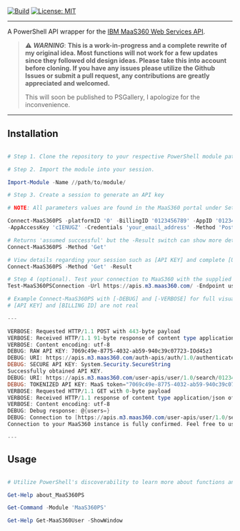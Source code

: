 [![Build](https://github.com/MichaelAlestock/MaaS360PS/actions/workflows/build.yml/badge.svg)](https://github.com/MichaelAlestock/MaaS360PS/actions/workflows/build.yml) [![License: MIT](https://img.shields.io/badge/License-MIT-blue.svg)](https://opensource.org/licenses/MIT)

---

A PowerShell API wrapper for the [IBM MaaS360 Web Services API](https://www.ibm.com/docs/en/maas360?topic=services-maas360-api-reference-web). 

> :warning: **_WARNING_**: **This is a work-in-progress and a complete rewrite of my original idea. Most functions will not work for a few updates since they followed old design ideas. Please take this into account before cloning. If you have any issues please utilize the Github Issues or submit a pull request, any contributions are greatly appreciated and welcomed.**
> 
> This will soon be published to PSGallery, I apologize for the inconvenience.
---

## Installation

```powershell

# Step 1. Clone the repository to your respective PowerShell module path.

# Step 2. Import the module into your session.

Import-Module -Name //path/to/module/

# Step 3. Create a session to generate an API key

# NOTE: All parameters values are found in the MaaS360 portal under Setup > Documentation.

Connect-MaaS360PS -platformID '0' -BillingID '0123456789' -AppID '01234567_apple' -AppVersion '1.0' `
-AppAccessKey 'cIENUGZ' -Credentials 'your_email_address' -Method 'Post'

# Returns 'assumed successful' but the -Result switch can show more detail
Connect-MaaS360PS -Method 'Get'

# View details regarding your session such as [API KEY] and complete [URI]
Connect-MaaS360PS -Method 'Get' -Result

# Step 4 (optional). Test your connection to MaaS360 with the supplied API key.
Test-MaaS360PSConnection -Url https://apis.m3.maas360.com/ -Endpoint user-apis/user/1.0/search/ -BillingID '0123456789' -Method 'Get'

# Example Connect-MaaS360PS with [-DEBUG] and [-VERBOSE] for full visual of the command.
# [API KEY] and [BILLING ID] are not real

---

VERBOSE: Requested HTTP/1.1 POST with 443-byte payload
VERBOSE: Received HTTP/1.1 91-byte response of content type application/json
VERBOSE: Content encoding: utf-8
DEBUG: RAW API KEY: 7069c49e-8775-4032-ab59-940c39c07723-IOd45z3
DEBUG: URI: https://apis.m3.maas360.com/auth-apis/auth/1.0/authenticate/01234567
DEBUG: SECURE API KEY: System.Security.SecureString
Successfully obtained API KEY.
DEBUG: URI: https://apis.m3.maas360.com/user-apis/user/1.0/search/01234567
DEBUG: TOKENIZED API KEY: MaaS token="7069c49e-8775-4032-ab59-940c39c07723-IOd45z3"
VERBOSE: Requested HTTP/1.1 GET with 0-byte payload
VERBOSE: Received HTTP/1.1 response of content type application/json of unknown size
VERBOSE: Content encoding: utf-8
DEBUG: Debug response: @{users=}
DEBUG: Connection to [https://apis.m3.maas360.com/user-apis/user/1.0/search/01234567] successful.
Connection to your MaaS360 instance is fully confirmed. Feel free to use all commands.

---

```

## Usage

```powershell

# Utilize PowerShell's discoverability to learn more about functions and their usages.

Get-Help about_MaaS360PS

Get-Command -Module 'MaaS360PS'

Get-Help Get-MaaS360User -ShowWindow

```

